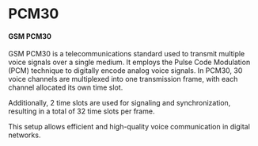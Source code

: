 # PCM30

#### GSM PCM30

GSM PCM30 is a telecommunications standard used to transmit multiple voice signals over a single medium. It employs the Pulse Code Modulation (PCM) technique to digitally encode analog voice signals. In PCM30, 30 voice channels are multiplexed into one transmission frame, with each channel allocated its own time slot.&#x20;

Additionally, 2 time slots are used for signaling and synchronization, resulting in a total of 32 time slots per frame.&#x20;

This setup allows efficient and high-quality voice communication in digital networks.
